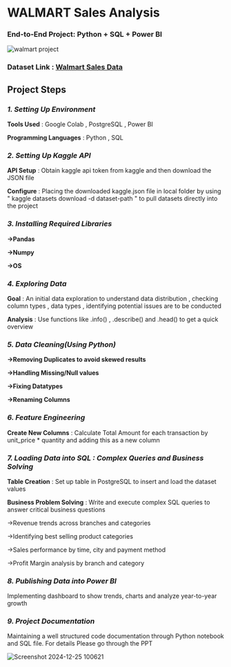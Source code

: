 # WALMART Sales Analysis
### End-to-End Project: Python + SQL + Power BI    

![walmart project](https://github.com/user-attachments/assets/70fadc2e-1f95-49c2-975a-f20c659e785f)

### **Dataset Link** : [Walmart Sales Data](https://www.kaggle.com/datasets/najir0123/walmart-10k-sales-datasets)

##  **Project Steps**

### *1. Setting Up Environment*

 **Tools Used** : Google Colab , PostgreSQL , Power BI
 
**Programming Languages** : Python , SQL

### *2. Setting Up Kaggle API*

**API Setup** : Obtain kaggle api token from kaggle and then download the JSON file

**Configure** : Placing the downloaded kaggle.json file in local folder by using " kaggle datasets download -d  dataset-path " to pull datasets directly into the project

### *3. Installing Required Libraries*

**->Pandas**

**->Numpy**

**->OS**

### *4. Exploring Data*

**Goal** : An initial data exploration to understand data distribution , checking column types , data types , identifying potential issues are to be conducted

**Analysis** : Use functions like .info() , .describe()  and  .head() to get a quick overview

### *5. Data Cleaning(Using Python)*

**->Removing Duplicates to avoid skewed results**

**->Handling Missing/Null values**

**->Fixing Datatypes**

**->Renaming Columns**

### *6. Feature Engineering*

**Create New Columns** : Calculate Total Amount for each transaction by unit_price * quantity and adding this as a new column 

### *7. Loading Data into SQL : Complex Queries and Business Solving*

**Table Creation** : Set up table  in PostgreSQL to insert and load the dataset values

**Business Problem Solving** : Write and execute complex SQL queries to answer critical business questions

->Revenue trends across branches and categories
     
->Identifying best selling product categories
     
->Sales performance by time, city and payment method
     
->Profit Margin analysis by branch and category
     
### *8. Publishing Data into Power BI* 

Implementing dashboard to show trends, charts and analyze year-to-year growth

### *9. Project Documentation* 

 Maintaining a well structured code documentation through Python notebook and SQL file.
 For details Please go through the PPT

![Screenshot 2024-12-25 100621](https://github.com/user-attachments/assets/1ce62a6d-a382-41ea-86f1-814bfad3ecca)




